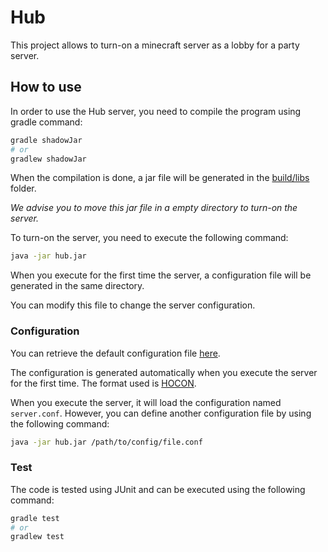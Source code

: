 # Hub

This project allows to turn-on a minecraft server as a lobby for a party server.

## How to use

In order to use the Hub server, you need to compile the program using gradle command:

```bash
gradle shadowJar
# or
gradlew shadowJar
```

When the compilation is done, a jar file will be generated in the [build/libs](build/libs) folder.

_We advise you to move this jar file in a empty directory to turn-on the server._

To turn-on the server, you need to execute the following command:

```bash
java -jar hub.jar
```

When you execute for the first time the server, a configuration file will be generated in the same directory.

You can modify this file to change the server configuration.

### Configuration

You can retrieve the default configuration file [here](src/main/resources/server.conf).

The configuration is generated automatically when you execute the server for the first time.
The format used is [HOCON](https://github.com/lightbend/config#using-hocon-the-json-superset).

When you execute the server, it will load the configuration named `server.conf`.
However, you can define another configuration file by using the following command:

```bash
java -jar hub.jar /path/to/config/file.conf
```

### Test

The code is tested using JUnit and can be executed using the following command:

```bash
gradle test
# or
gradlew test
```